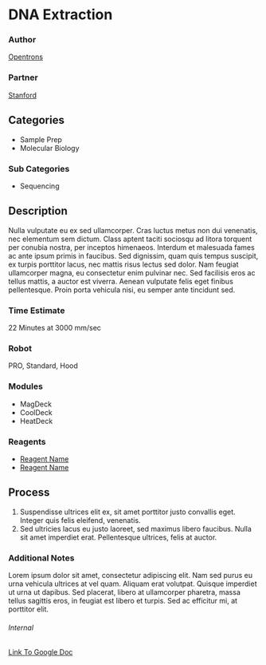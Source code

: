 # DNA Extraction

### Author
[Opentrons](url)

### Partner
[Stanford](url)

## Categories
* Sample Prep
* Molecular Biology

### Sub Categories
* Sequencing


## Description
Nulla vulputate eu ex sed ullamcorper. Cras luctus metus non dui venenatis, nec elementum sem dictum. Class aptent taciti sociosqu ad litora torquent per conubia nostra, per inceptos himenaeos. Interdum et malesuada fames ac ante ipsum primis in faucibus. Sed dignissim, quam quis tempus suscipit, ex turpis porttitor lacus, nec mattis risus lectus sed dolor. Nam feugiat ullamcorper magna, eu consectetur enim pulvinar nec. Sed facilisis eros ac tellus mattis, a auctor est viverra. Aenean vulputate felis eget finibus pellentesque. Proin porta vehicula nisi, eu semper ante tincidunt sed.

### Time Estimate
22 Minutes at 3000 mm/sec

### Robot
PRO, Standard, Hood

### Modules
* MagDeck
* CoolDeck 
* HeatDeck

### Reagents
* [Reagent Name](url)
* [Reagent Name](url)

## Process
1. Suspendisse ultrices elit ex, sit amet porttitor justo convallis eget. Integer quis felis eleifend, venenatis.
2. Sed ultricies lacus eu justo laoreet, sed maximus libero faucibus. Nulla sit amet imperdiet erat. Pellentesque ultrices, felis at auctor.


### Additional Notes

Lorem ipsum dolor sit amet, consectetur adipiscing elit. Nam sed purus eu urna vehicula ultrices at vel quam. Aliquam erat volutpat. Quisque imperdiet ut urna ut dapibus. Sed placerat, libero at ullamcorper pharetra, massa tellus sagittis eros, in feugiat est libero et turpis. Sed ac efficitur mi, at porttitor elit.



###### Internal
[Link To Google Doc](https://docs.google.com/presentation/d/1T90uIaz3ci-UPK3x-OkrLX0x0_hDDQClusc5U2qAYWs/edit#slide=id.p7)